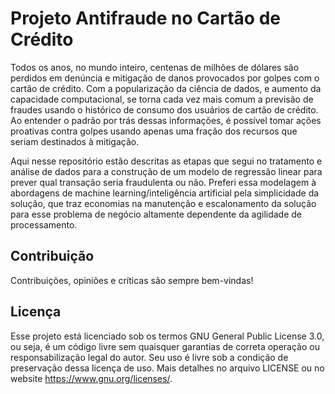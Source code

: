 # Projeto Antifraude no Cartão de Crédito

Todos os anos, no mundo inteiro, centenas de milhões de dólares são perdidos em denúncia e mitigação de danos provocados por golpes com o cartão de crédito.
Com a popularização da ciência de dados, e aumento da capacidade computacional, se torna cada vez mais comum a previsão de fraudes usando o histórico de consumo dos usuários de cartão de crédito.
Ao entender o padrão por trás dessas informações, é possível tomar ações proativas contra golpes usando apenas uma fração dos recursos que seriam destinados à mitigação.

Aqui nesse repositório estão descritas as etapas que segui no tratamento e análise de dados para a construção de um modelo de regressão linear para prever qual transação seria fraudulenta ou não.
Preferi essa modelagem à abordagens de machine learning/inteligência artificial pela simplicidade da solução, que traz economias na manutenção e escalonamento da solução para esse problema de negócio altamente dependente da agilidade de processamento.

## Contribuição

Contribuições, opiniões e críticas são sempre bem-vindas!

## Licença

Esse projeto está licenciado sob os termos GNU General Public License 3.0, ou seja, é um código livre sem quaisquer garantias de correta operação ou responsabilização legal do autor. Seu uso é livre sob a condição de preservação dessa licença de uso. Mais detalhes no arquivo LICENSE ou no website https://www.gnu.org/licenses/.